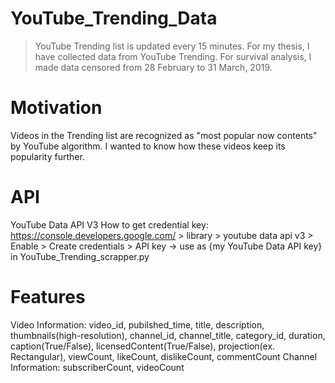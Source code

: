 # YouTube_Trending_Data
> YouTube Trending list is updated every 15 minutes. For my thesis, I have collected data from YouTube Trending.
> For survival analysis, I made data censored from 28 February to 31 March, 2019. 

# Motivation
Videos in the Trending list are recognized as "most popular now contents" by YouTube algorithm. I wanted to know how these videos keep its popularity further.

# API
YouTube Data API V3
How to get credential key: https://console.developers.google.com/ > library > youtube data api v3 > Enable > Create credentials > API key
-> use as {my YouTube Data API key} in YouTube_Trending_scrapper.py

# Features
Video Information: 
video_id, pubilshed_time, title, description, thumbnails(high-resolution), channel_id, channel_title, category_id, duration, caption(True/False), licensedContent(True/False), projection(ex. Rectangular), viewCount, likeCount, dislikeCount, commentCount
Channel Information: 
subscriberCount, videoCount

